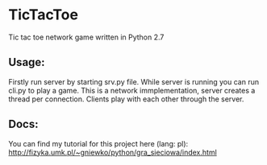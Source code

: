 # TicTacToe
Tic tac toe network game written in Python 2.7

Usage:
-----
Firstly run server by starting srv.py file. While server is running you can run cli.py to play a game. This is a network immplementation, server creates a thread per connection. Clients play with each other through the server.

Docs:
-----
You can find my tutorial for this project here (lang: pl): http://fizyka.umk.pl/~gniewko/python/gra_sieciowa/index.html
